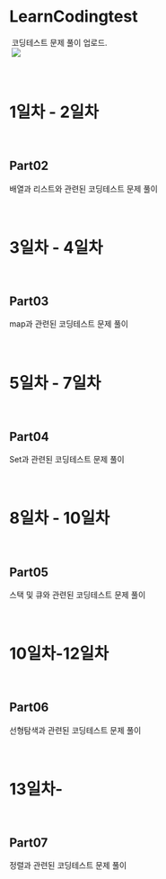 # LearnCodingtest
&nbsp;코딩테스트 문제 풀이 업로드.<br/>
&nbsp;[<img src="https://img.shields.io/badge/Programmers 강의 링크-000000.svg?style=for-the-badge">](https://school.programmers.co.kr/learn/courses/13577/13577-java-어서와-자료구조-알고리즘은-처음이지)
<br/> <br/> <br/> 
# 1일차 - 2일차
<br/> 

## Part02
배열과 리스트와 관련된 코딩테스트 문제 풀이
<br/> <br/> <br/> 


# 3일차 - 4일차
<br/> 

## Part03
map과 관련된 코딩테스트 문제 풀이
<br/> <br/> <br/> 


# 5일차 - 7일차
<br/> 

## Part04
Set과 관련된 코딩테스트 문제 풀이
<br/> <br/> <br/> 

# 8일차 - 10일차
<br/>

## Part05
스택 및 큐와 관련된 코딩테스트 문제 풀이
<br/> <br/> <br/> 

# 10일차-12일차
<br/>

## Part06
선형탐색과 관련된 코딩테스트 문제 풀이
<br/> <br/> <br/>

# 13일차-
<br/>

## Part07
정렬과 관련된 코딩테스트 문제 풀이
<br/> <br/> <br/>

